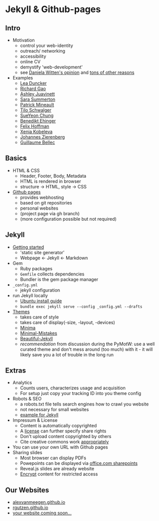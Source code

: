 # Jekyll & Github-pages

<!-- Promise: Build your own website in 5min; spend hours adjusting style & content -->

## Intro
<!-- 6min, Alex -->
* Motivation
    * control your web-identity
    * outreach/ networking
    * accessibility
    * online CV
    * demystify 'web-development'
    * see [Daniela Witten's opinion](https://twitter.com/daniela_witten/status/1321988664545570817?s=09) and [tons of other reasons](https://www.google.com/search?q=why+every+academic+should+have+a+personal+website)
* Examples
    * [Lea Duncker](https://leaduncker.github.io/)
    * [Richard Gao](http://www.rdgao.com/)
    * [Ashley Juavinett](https://ashleyjuavinett.com/)
    * [Sara Summerton](https://sara-es.github.io/)
    * [Patrick Mineault](https://xcorr.net/)
    * [Tilo Schwalger](http://page.math.tu-berlin.de/~schwalge/)
    * [SueYeon Chung](https://sites.google.com/site/sueyeonchung/)
    * [Benedikt Ehinger](https://benediktehinger.de/blog/science/)
    * [Felix Hoffman](https://felix11h.github.io/)
    * [Xenia Kobeleva](http://www.xenia-kobeleva.com/)
    * [Johannes Zierenberg](https://zierenberg.github.io/)
    * [Guillaume Bellec](http://guillaume.bellec.eu/)

## Basics
<!-- 8min, Robin -->
* HTML & CSS
    * Header, Footer, Body, Metadata
    * HTML is rendered in browser
    * structure -> HTML, style -> CSS
* [Github pages](https://pages.github.com/)
    * provides webhosting
    * based on git repositories
    * personal websites
    * (project page via gh branch)
    * (more configuration possible but not required)

## Jekyll
<!-- 10min, Alex -->
* [Getting started](https://jekyllrb.com/)
    * 'static site generator'
    * Webpage <- Jekyll <- Markdown
* Gem
    * Ruby packages
    * `Gemfile` collects dependencies
    * Bundler is the gem package manager
* `_config.yml`
    * jekyll configuration
* run Jekyll locally
    * [Ubuntu install guide](https://jekyllrb.com/docs/installation/ubuntu/)
    * `bundle exec jekyll serve --config _config.yml --drafts`
* [Themes](https://jekyllrb.com/docs/themes/)
    * takes care of style
    * takes care of display(-size, -layout, -devices)
    * [Minima](https://github.com/jekyll/minima)
    * [Minimal-Mistakes](https://github.com/mmistakes/minimal-mistakes)
    * [Beautiful-Jekyll](https://github.com/daattali/beautiful-jekyll)
    * *recommendation* from discussion during the PyMotW: use a well curated theme and don't mess around (too much) with it - it will likely save you a lot of trouble in the long run

## Extras
<!-- 7min, Robin -->
* Analytics
    * Counts users, characterizes usage and acquisition
    * For setup just copy your tracking ID into you theme config
* Robots & SEO
    * a robots.txt file tells search engines how to crawl you website
    * not necessary for small websites
    * [example for Jekyll](https://stackoverflow.com/questions/41033626/whats-the-best-way-to-write-robots-txt-for-github-pages-using-multiple-repos)
* Impressum & License
    * Content is automatically copyrighted
    * A [license](https://choosealicense.com/) can further specify share rights
    * Don't upload content copyrighted by others
    * Cite creative commons work [appropriately](https://libguides.midlandstech.edu/images/cc)
* You can use your own URL with Github pages
* Sharing slides
    * Most browser can display PDFs
    * Powepoints can be displayed via [office.com sharepoints](https://www.microsoft.com/en-us/microsoft-365/blog/2010/09/23/how-to-embed-a-powerpoint-presentation-on-a-web-page/)
    * Reveal.js slides are already website
    * [Encrypt](https://robinmoisson.github.io/staticrypt/) content for restricted access

## Our Websites
* [alexvanmeegen.github.io](https://alexvanmeegen.github.io)
* [rgutzen.github.io](https://rgutzen.github.io)
* [your website coming soon...](#)
